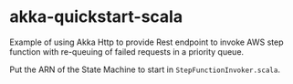 # akka-quickstart-scala

Example of using Akka Http to provide Rest endpoint to invoke AWS step function with re-queuing of failed requests in a priority queue. 

Put the ARN of the State Machine to start in `StepFunctionInvoker.scala`.
